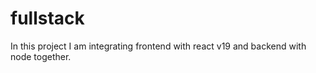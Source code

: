 # fullstack
In this project I am integrating frontend with react v19 and backend with node together. 
